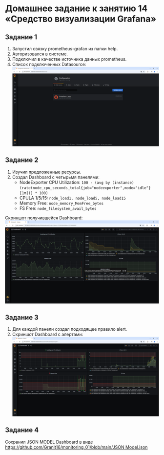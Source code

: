# Домашнее задание к занятию 14 «Средство визуализации Grafana»

## Задание 1

1. Запустил связку prometheus-grafan из папки help.
2. Авторизовался в системе.
3. Подключил в качестве источника данных prometheus.
4. Список подключенных Datasource:
   ![](https://github.com/Granit16/monitoring_03/blob/main/grafana.png)


## Задание 2

1. Изучил предложенные ресурсы.
2. Создал Dashboard с четырьмя панелями:
   - NodeExporter CPU Utilization: ```100 - (avg by (instance) (rate(node_cpu_seconds_total{job="nodeexporter",mode="idle"}[1m])) * 100)```
   - CPULA 1/5/15: ```node_load1, node_load5, node_load15```
   - Memory Free: ```node_memory_MemFree_bytes```
   - FS Free: ```node_filesystem_avail_bytes```

Скриншот получившейся Dashboard:
  ![](https://github.com/Granit16/monitoring_03/blob/main/dashboard.png)


## Задание 3

1. Для каждой панели создал подходящее правило alert.
2. Скриншот Dashboard c алертами:
![](https://github.com/Granit16/monitoring_03/blob/main/alerts.png)
   

## Задание 4

Сохранил JSON MODEL Dashboard в виде [https://github.com/Granit16/monitoring_01/blob/main/JSON Model.json](https://github.com/Granit16/monitoring_03/blob/main/JSON%20Model.json)

 
